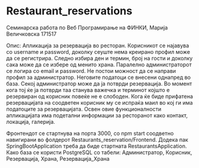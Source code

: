 # Restaurant_reservations
Семинарска работа по Веб Програмирање на ФИНКИ,
Марија Величковска 171517 

Опис: Апликација за резервација во ресторан. Корисникот се најавува со username и password, доколку сеуште нема креирано
профил може да се регистрира.
Следно избира ден и термин, број на гости и доколку сака може да се избере од менито храна.
Паралелно администраторот се логира со email и password. Не постои можност да се направи профил за администратор. Неговите податоци
се внесени однапред во база. Секој администратор може да ја потврди резервација. Во момент кога тој ќе ја потврди таа станува важечка
и терминот којшто е резервиран од корисник повеќе не е слободен. Кога ќе биде прифатена резервацијата на соодветен корисник му се испраќа 
маил во кој ги има податоците за резервацијата. 
Освен овие функционалности апликацијата има подетални информации за ресторанот како контакт, локација, галерија.

Фронтендот се стартнува на порта 3000, со npm start соодветно навигирани во фолдерот Restaurants_reservation/Frontend. Додека пак SpringBootApplication
треба да биде стартната RestaurantsApplication.
Како база се користи PostgreSQL со табели: Администратор, Корисник, Резервација, Храна, Резервација_Храна
